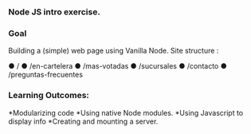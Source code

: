 ### Node JS intro exercise.

### Goal

Building a (simple) web page using Vanilla Node. Site structure :

● /
● /en-cartelera
● /mas-votadas
● /sucursales
● /contacto
● /preguntas-frecuentes

### Learning Outcomes:

*Modularizing code
*Using native Node modules.
*Using Javascript to display info
*Creating and mounting a server.
